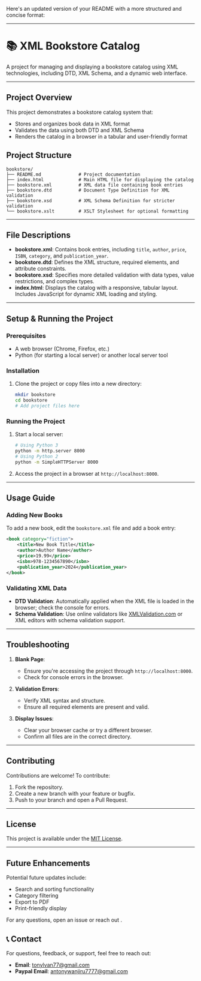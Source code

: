 Here's an updated version of your README with a more structured and concise format:

---

# 📚 XML Bookstore Catalog

A project for managing and displaying a bookstore catalog using XML technologies, including DTD, XML Schema, and a dynamic web interface.

---

## Project Overview

This project demonstrates a bookstore catalog system that:
- Stores and organizes book data in XML format
- Validates the data using both DTD and XML Schema
- Renders the catalog in a browser in a tabular and user-friendly format

## Project Structure

```plaintext
bookstore/
├── README.md              # Project documentation
├── index.html             # Main HTML file for displaying the catalog
├── bookstore.xml          # XML data file containing book entries
├── bookstore.dtd          # Document Type Definition for XML validation
├── bookstore.xsd          # XML Schema Definition for stricter validation
└── bookstore.xslt         # XSLT Stylesheet for optional formatting
```

---

## File Descriptions

- **bookstore.xml**: Contains book entries, including `title`, `author`, `price`, `ISBN`, `category`, and `publication_year`.
- **bookstore.dtd**: Defines the XML structure, required elements, and attribute constraints.
- **bookstore.xsd**: Specifies more detailed validation with data types, value restrictions, and complex types.
- **index.html**: Displays the catalog with a responsive, tabular layout. Includes JavaScript for dynamic XML loading and styling.

---

## Setup & Running the Project

### Prerequisites
- A web browser (Chrome, Firefox, etc.)
- Python (for starting a local server) or another local server tool

### Installation
1. Clone the project or copy files into a new directory:
   ```bash
   mkdir bookstore
   cd bookstore
   # Add project files here
   ```

### Running the Project
1. Start a local server:
   ```bash
   # Using Python 3
   python -m http.server 8000
   # Using Python 2
   python -m SimpleHTTPServer 8000
   ```
2. Access the project in a browser at `http://localhost:8000`.

---

## Usage Guide

### Adding New Books
To add a new book, edit the `bookstore.xml` file and add a book entry:
```xml
<book category="fiction">
    <title>New Book Title</title>
    <author>Author Name</author>
    <price>19.99</price>
    <isbn>978-1234567890</isbn>
    <publication_year>2024</publication_year>
</book>
```

### Validating XML Data
- **DTD Validation**: Automatically applied when the XML file is loaded in the browser; check the console for errors.
- **Schema Validation**: Use online validators like [XMLValidation.com](https://www.xmlvalidation.com/) or XML editors with schema validation support.

---

## Troubleshooting

1. **Blank Page**: 
   - Ensure you're accessing the project through `http://localhost:8000`.
   - Check for console errors in the browser.

2. **Validation Errors**:
   - Verify XML syntax and structure.
   - Ensure all required elements are present and valid.

3. **Display Issues**:
   - Clear your browser cache or try a different browser.
   - Confirm all files are in the correct directory.

---

## Contributing

Contributions are welcome! To contribute:
1. Fork the repository.
2. Create a new branch with your feature or bugfix.
3. Push to your branch and open a Pull Request.

---

## License

This project is available under the [MIT License](LICENSE).

---

## Future Enhancements

Potential future updates include:
- Search and sorting functionality
- Category filtering
- Export to PDF
- Print-friendly display

For any questions, open an issue or reach out .
## 📞 Contact

For questions, feedback, or support, feel free to reach out:

- **Email**: [tonylvan77@gmail.com](mailto:tonylvan77@gmail.com)
- **Paypal Email**: [antonywanjiru7777@gmail.com](mailto:antonywanjiru7777@gmail.com)
